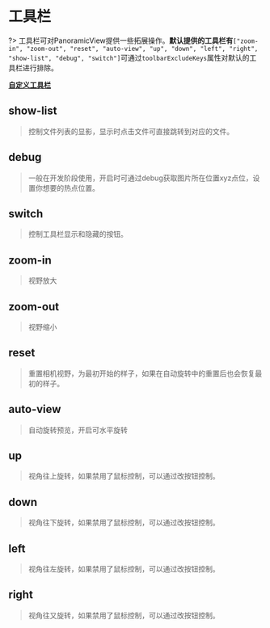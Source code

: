 # 工具栏
?> 工具栏可对PanoramicView提供一些拓展操作。**默认提供的工具栏有**`["zoom-in", "zoom-out", "reset", "auto-view", "up", "down", "left", "right", "show-list", "debug", "switch"]`可通过`toolbarExcludeKeys`属性对默认的工具栏进行排除。

**[自定义工具栏](#自定义工具栏)**

## show-list
> 控制文件列表的显影，显示时点击文件可直接跳转到对应的文件。

## debug
> 一般在开发阶段使用，开启时可通过debug获取图片所在位置xyz点位，设置你想要的热点位置。

## switch
> 控制工具栏显示和隐藏的按钮。

## zoom-in
> 视野放大

## zoom-out
> 视野缩小

## reset
> 重置相机视野，为最初开始的样子，如果在自动旋转中的重置后也会恢复最初的样子。

## auto-view
> 自动旋转预览，开启可水平旋转

## up
> 视角往上旋转，如果禁用了鼠标控制，可以通过改按钮控制。

## down
> 视角往下旋转，如果禁用了鼠标控制，可以通过改按钮控制。

## left
> 视角往左旋转，如果禁用了鼠标控制，可以通过改按钮控制。

## right
> 视角往又旋转，如果禁用了鼠标控制，可以通过改按钮控制。
